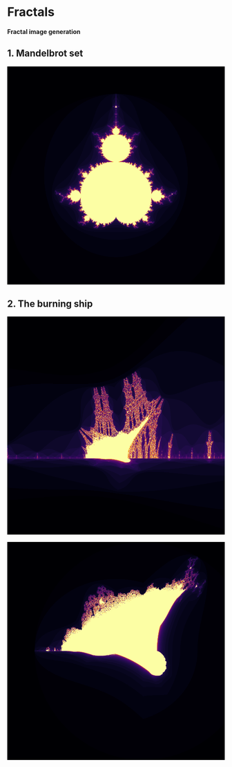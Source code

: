 # Fractals

####  Fractal image generation

## 1. Mandelbrot set

![mandelbrot](mandelbrot.png)

## 2. The burning ship

![burning_ship_2](burning_ship_2.png)

![burning_ship_1](burning_ship_1.png)
